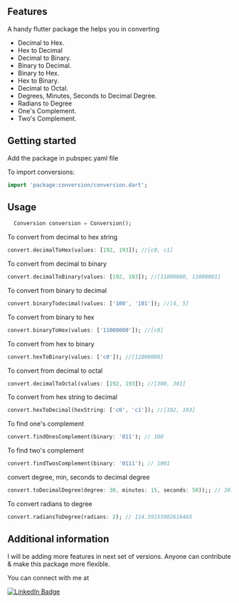 <!--
This README describes the package. If you publish this package to pub.dev,
this README's contents appear on the landing page for your package.

For information about how to write a good package README, see the guide for
[writing package pages](https://dart.dev/guides/libraries/writing-package-pages).

For general information about developing packages, see the Dart guide for
[creating packages](https://dart.dev/guides/libraries/create-library-packages)
and the Flutter guide for
[developing packages and plugins](https://flutter.dev/developing-packages).
-->


## Features

A handy flutter package the helps you in converting 
 * Decimal to Hex.
 * Hex to Decimal
 * Decimal to Binary.
 * Binary to Decimal.
 * Binary to Hex.
 * Hex to Binary.
 * Decimal to Octal.
 * Degrees, Minutes, Seconds to Decimal Degree.
 * Radians to Degree
 * One's Complement.
 * Two's Complement.


## Getting started

Add the package in pubspec.yaml file 

To import conversions:

```dart 
import 'package:conversion/conversion.dart';
```

## Usage


```dart
  Conversion conversion = Conversion();
```

To convert from decimal to hex string
```dart
convert.decimalToHex(values: [192, 193]); //[c0, c1]
```

To convert from decimal to binary
```dart
convert.decimalToBinary(values: [192, 193]); //[11000000, 11000001]
```

To convert from binary to decimal
```dart
convert.binaryTodecimal(values: ['100', '101']); //[4, 5]
```

To convert from binary to hex
```dart
convert.binaryToHex(values: ['11000000']); //[c0]
```

To convert from hex to binary
```dart
convert.hexToBinary(values: ['c0']); //[11000000]
```

To convert from decimal to octal
```dart
convert.decimalToOctal(values: [192, 193]); //[300, 301]
```

To convert from hex string to decimal
```dart
convert.hexToDecimal(hexString: ['c0', 'c1']); //[192, 193]
```

To find one's complement 
```dart
convert.findOnesComplement(binary: '011'); // 100
```

To find two's complement 
```dart
convert.findTwosComplement(binary: '0111'); // 1001
```
convert degree, min, seconds to decimal degree
```dart
convert.toDecimalDegree(degree: 30, minutes: 15, seconds: 50));; // 30.26388888888889
```
To convert radians to degree
```dart
convert.radiansToDegree(radians: 2); // 114.59155902616465
```



## Additional information

I will be adding more features in next set of versions. 
Anyone can contribute & make this package more flexible.

You can connect with me at 
<div id="badges">
  <a href="https://www.linkedin.com/in/karthik-m-68374a170/">
    <img src="https://www.freepik.com/free-icon/linkedin_14070215.htm#query=linkedin&position=11&from_view=search&track=sph" alt="LinkedIn Badge"/>
  </a>
</div>

